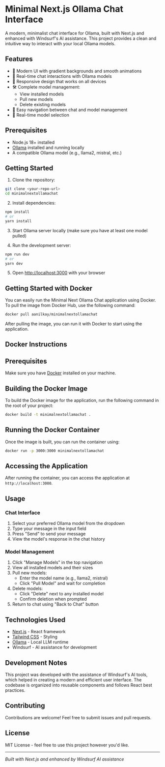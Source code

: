 # Minimal Next.js Ollama Chat Interface

A modern, minimalist chat interface for Ollama, built with Next.js and enhanced with Windsurf's AI assistance. This project provides a clean and intuitive way to interact with your local Ollama models.

## Features

- 🎨 Modern UI with gradient backgrounds and smooth animations
- 🔄 Real-time chat interactions with Ollama models
- 📱 Responsive design that works on all devices
- 🛠 Complete model management:
  - View installed models
  - Pull new models
  - Delete existing models
- 🔄 Easy navigation between chat and model management
- 🎯 Real-time model selection

## Prerequisites

- Node.js 18+ installed
- [Ollama](https://ollama.ai) installed and running locally
- A compatible Ollama model (e.g., llama2, mistral, etc.)

## Getting Started

1. Clone the repository:
```bash
git clone <your-repo-url>
cd minimalnextollamachat
```

2. Install dependencies:
```bash
npm install
# or
yarn install
```

3. Start Ollama server locally (make sure you have at least one model pulled)

4. Run the development server:
```bash
npm run dev
# or
yarn dev
```

5. Open [http://localhost:3000](http://localhost:3000) with your browser

## Getting Started with Docker

You can easily run the Minimal Next Ollama Chat application using Docker. To pull the image from Docker Hub, use the following command:

```bash
docker pull aanilkay/minimalnextollamachat
```

After pulling the image, you can run it with Docker to start using the application.

## Docker Instructions

## Prerequisites
Make sure you have [Docker](https://www.docker.com/) installed on your machine.

## Building the Docker Image
To build the Docker image for the application, run the following command in the root of your project:

```bash
docker build -t minimalnextollamachat .
```

## Running the Docker Container
Once the image is built, you can run the container using:

```bash
docker run -p 3000:3000 minimalnextollamachat
```

## Accessing the Application
After running the container, you can access the application at `http://localhost:3000`. 

## Usage

### Chat Interface
1. Select your preferred Ollama model from the dropdown
2. Type your message in the input field
3. Press "Send" to send your message
4. View the model's response in the chat history

### Model Management
1. Click "Manage Models" in the top navigation
2. View all installed models and their sizes
3. Pull new models:
   - Enter the model name (e.g., llama2, mistral)
   - Click "Pull Model" and wait for completion
4. Delete models:
   - Click "Delete" next to any installed model
   - Confirm deletion when prompted
5. Return to chat using "Back to Chat" button

## Technologies Used

- [Next.js](https://nextjs.org/) - React framework
- [Tailwind CSS](https://tailwindcss.com/) - Styling
- [Ollama](https://ollama.ai) - Local LLM runtime
- Windsurf - AI assistance for development

## Development Notes

This project was developed with the assistance of Windsurf's AI tools, which helped in creating a modern and efficient user interface. The codebase is organized into reusable components and follows React best practices.

## Contributing

Contributions are welcome! Feel free to submit issues and pull requests.

## License

MIT License - feel free to use this project however you'd like.

---
*Built with Next.js and enhanced by Windsurf AI assistance*

